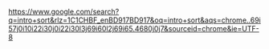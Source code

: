 https://www.google.com/search?q=intro+sort&rlz=1C1CHBF_enBD917BD917&oq=intro+sort&aqs=chrome..69i57j0i10i22i30j0i22i30l3j69i60l2j69i65.4680j0j7&sourceid=chrome&ie=UTF-8
